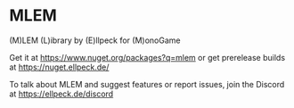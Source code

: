 # MLEM
(M)LEM (L)ibrary by (E)llpeck for (M)onoGame

Get it at https://www.nuget.org/packages?q=mlem or get prerelease builds at https://nuget.ellpeck.de/

To talk about MLEM and suggest features or report issues, join the Discord at https://ellpeck.de/discord
